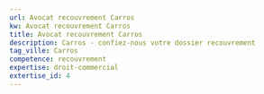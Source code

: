 ```yaml
---
url: Avocat recouvrement Carros
kw: Avocat recouvrement Carros
title: Avocat recouvrement Carros
description: Carros - confiez-nous votre dossier recouvrement
tag_ville: Carros
competence: recouvrement
expertise: droit-commercial
extertise_id: 4
---
```

